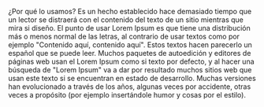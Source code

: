 ¿Por qué lo usamos? Es un hecho establecido hace demasiado tiempo que un lector se distraerá con el contenido del texto de un sitio mientras que mira si diseño. 
El punto de usar Lorem Ipsum es que tiene una distribución más o menos normal de las letras, al contrario de usar textos como por ejemplo "Contenido aquí, contenido aquí". 
Estos textos hacen parecerlo un español que se puede leer. Muchos paquetes de autoedición y editores de páginas web usan el Lorem Ipsum como si texto por defecto, y al hacer una búsqueda de "Lorem Ipsum" va a dar por resultado muchos sitios web que usan este texto si se encuentran en estado de desarrollo. Muchas versiones han evolucionado a través de los años, algunas veces por accidente, otras veces a propósito (por ejemplo insertándole humor y cosas por el estilo).